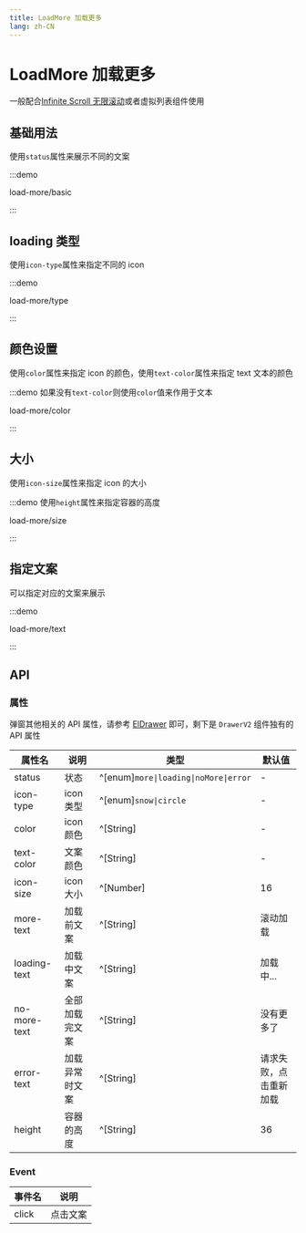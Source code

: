 ```yaml
---
title: LoadMore 加载更多
lang: zh-CN
---
```


# LoadMore 加载更多

一般配合[Infinite Scroll 无限滚动](https://element-plus.org/zh-CN/component/infinite-scroll.html)或者虚拟列表组件使用

## 基础用法

使用`status`属性来展示不同的文案

:::demo

load-more/basic

:::

## loading 类型

使用`icon-type`属性来指定不同的 icon

:::demo

load-more/type

:::

## 颜色设置

使用`color`属性来指定 icon 的颜色，使用`text-color`属性来指定 text 文本的颜色

:::demo 如果没有`text-color`则使用`color`值来作用于文本

load-more/color

:::

## 大小

使用`icon-size`属性来指定 icon 的大小

:::demo 使用`height`属性来指定容器的高度

load-more/size

:::

## 指定文案

可以指定对应的文案来展示

:::demo

load-more/text

:::

## API

### 属性

弹窗其他相关的 API 属性，请参考 [ElDrawer](https://element-plus.org/zh-CN/component/drawer.html) 即可，剩下是 `DrawerV2` 组件独有的 API 属性

| 属性名       | 说明           | 类型                                  | 默认值                 |
| ------------ | -------------- | ------------------------------------- | ---------------------- |
| status       | 状态           | ^[enum]`more\|loading\|noMore\|error` | -                      |
| icon-type    | icon 类型      | ^[enum]`snow\|circle`                 | -                      |
| color        | icon 颜色      | ^[String]                             | -                      |
| text-color   | 文案 颜色      | ^[String]                             | -                      |
| icon-size    | icon 大小      | ^[Number]                             | 16                     |
| more-text    | 加载前文案     | ^[String]                             | 滚动加载               |
| loading-text | 加载中文案     | ^[String]                             | 加载中...              |
| no-more-text | 全部加载完文案 | ^[String]                             | 没有更多了             |
| error-text   | 加载异常时文案 | ^[String]                             | 请求失败，点击重新加载 |
| height       | 容器的高度     | ^[String]                             | 36                     |

### Event

| 事件名 | 说明     |
| ------ | -------- |
| click  | 点击文案 |
